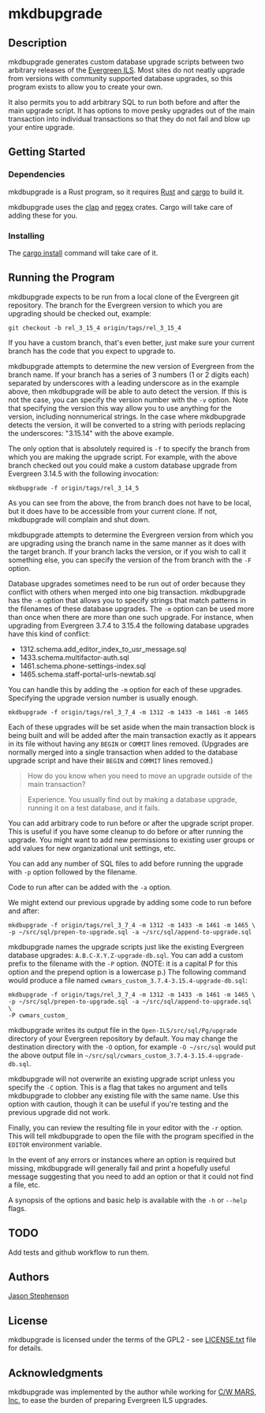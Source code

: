 # mkdbupgrade

## Description

mkdbupgrade generates custom database upgrade scripts between two
arbitrary releases of the [Evergreen ILS](https://evergreen-ils.org/).
Most sites do not neatly upgrade from versions with community
supported database upgrades, so this program exists to allow you to
create your own.

It also permits you to add arbitrary SQL to run both before and after
the main upgrade script.  It has options to move pesky upgrades out of
the main transaction into individual transactions so that they do not
fail and blow up your entire upgrade.

## Getting Started

### Dependencies

mkdbupgrade is a Rust program, so it requires
[Rust](https://www.rust-lang.org/) and
[cargo](https://lib.rs/crates/cargo) to build it.

mkdbupgrade uses the [clap](https://docs.rs/clap/latest/clap/) and
[regex](https://docs.rs/regex/latest/regex/) crates.  Cargo will take
care of adding these for you.

### Installing

The [cargo
install](https://doc.rust-lang.org/cargo/commands/cargo-install.html)
command will take care of it.

## Running the Program

mkdbupgrade expects to be run from a local clone of the Evergreen git
repository.  The branch for the Evergreen version to which you are
upgrading should be checked out, example:

```
git checkout -b rel_3_15_4 origin/tags/rel_3_15_4
```

If you have a custom branch, that's even better, just make sure your
current branch has the code that you expect to upgrade to.

mkdbupgrade attempts to determine the new version of Evergreen from
the branch name.  If your branch has a series of 3 numbers (1 or 2
digits each) separated by underscores with a leading underscore as in
the example above, then mkdbupgrade will be able to auto detect the
version.  If this is not the case, you can specify the version number
with the `-v` option.  Note that specifying the version this way allow
you to use anything for the version, including nonnumerical strings.
In the case where mkdbupgrade detects the version, it will be
converted to a string with periods replacing the underscores:
"3.15.14" with the above example.

The only option that is absolutely required is `-f` to specify the
branch from which you are making the upgrade script.  For example,
with the above branch checked out you could make a custom database
upgrade from Evergreen 3.14.5 with the following invocation:

```
mkdbupgrade -f origin/tags/rel_3_14_5
```

As you can see from the above, the from branch does not have to be
local, but it does have to be accessible from your current clone.  If
not, mkdbupgrade will complain and shut down.

mkdbupgrade attempts to determine the Evergreen version from which you
are upgrading using the branch name in the same manner as it does with
the target branch.  If your branch lacks the version, or if you wish
to call it something else, you can specify the version of the from
branch with the `-F` option.

Database upgrades sometimes need to be run out of order because they
conflict with others when merged into one big transaction.
mkdbupgrade has the `-m` option that allows you to specify strings
that match patterns in the filenames of these database upgrades.  The
`-m` option can be used more than once when there are more than one
such upgrade.  For instance, when upgrading from Evergreen 3.7.4 to
3.15.4 the following database upgrades have this kind of conflict:

  * 1312.schema.add_editor_index_to_usr_message.sql
  * 1433.schema.multifactor-auth.sql
  * 1461.schema.phone-settings-index.sql
  * 1465.schema.staff-portal-urls-newtab.sql

You can handle this by adding the `-m` option for each of these
upgrades.  Specifying the upgrade version number is usually enough.

```
mkdbupgrade -f origin/tags/rel_3_7_4 -m 1312 -m 1433 -m 1461 -m 1465
```

Each of these upgrades will be set aside when the main transaction
block is being built and will be added after the main transaction
exactly as it appears in its file without having any `BEGIN` or
`COMMIT` lines removed.  (Upgrades are normally merged into a single
transaction when added to the database upgrade script and have their
`BEGIN` and `COMMIT` lines removed.)

> How do you know when you need to move an upgrade outside of the main transaction?

> Experience.  You usually find out by making a database upgrade,
> running it on a test database, and it fails.

You can add arbitrary code to run before or after the upgrade script
proper.  This is useful if you have some cleanup to do before or after
running the upgrade.  You might want to add new permissions to
existing user groups or add values for new organizational unit
settings, etc.

You can add any number of SQL files to add before running the upgrade
with `-p` option followed by the filename.

Code to run after can be added with the `-a` option.

We might extend our previous upgrade by adding some code to run before
and after:

```
mkdbupgrade -f origin/tags/rel_3_7_4 -m 1312 -m 1433 -m 1461 -m 1465 \
-p ~/src/sql/prepen-to-upgrade.sql -a ~/src/sql/append-to-upgrade.sql
```

mkdbupgrade names the upgrade scripts just like the existing Evergreen
database upgrades: `A.B.C-X.Y.Z-upgrade-db.sql`.  You can add a custom
prefix to the filename with the `-P` option. (NOTE: it is a capital P
for this option and the prepend option is a lowercase p.)  The
following command would produce a file named
`cwmars_custom_3.7.4-3.15.4-upgrade-db.sql`:

```
mkdbupgrade -f origin/tags/rel_3_7_4 -m 1312 -m 1433 -m 1461 -m 1465 \
-p ~/src/sql/prepen-to-upgrade.sql -a ~/src/sql/append-to-upgrade.sql \
-P cwmars_custom_
```

mkdbupgrade writes its output file in the
`Open-ILS/src/sql/Pg/upgrade` directory of your Evergreen repository
by default.  You may change the destination directory with the `-O`
option, for example `-O ~/src/sql` would put the above output file in
`~/src/sql/cwmars_custom_3.7.4-3.15.4-upgrade-db.sql`.

mkdbupgrade will not overwrite an existing upgrade script unless you
specify the `-C` option.  This is a flag that takes no argument and
tells mkdbupgrade to clobber any existing file with the same name.
Use this option with caution, though it can be useful if you're
testing and the previous upgrade did not work.

Finally, you can review the resulting file in your editor with the
`-r` option.  This will tell mkdbupgrade to open the file with the
program specified in the `EDITOR` environment variable.

In the event of any errors or instances where an option is required
but missing, mkdbupgrade will generally fail and print a hopefully
useful message suggesting that you need to add an option or that it
could not find a file, etc.

A synopsis of the options and basic help is available with the `-h` or
`--help` flags.

## TODO

Add tests and github workflow to run them.

## Authors

[Jason Stephenson](https://github.com/Dyrcona)

## License

mkdbupgrade is licensed  under the terms of the GPL2 - see [LICENSE.txt](LICENSE.txt) file for details.

## Acknowledgments

mkdbupgrade was implemented by the author while working for [C/W MARS,
Inc.](https://www.cwmars.org/) to ease the burden of preparing
Evergreen ILS upgrades.
